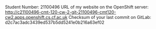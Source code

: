 Student Number: 21100496
URL of my website on the OpenShift server: http://c21100496-cmt-120-cw-2-git-21100496-cmt120-cw2.apps.openshift.cs.cf.ac.uk
Checksum of your last commit on GitLab: d2c7ac3adc3439ed537b5dd5241e0b216a63ef02
